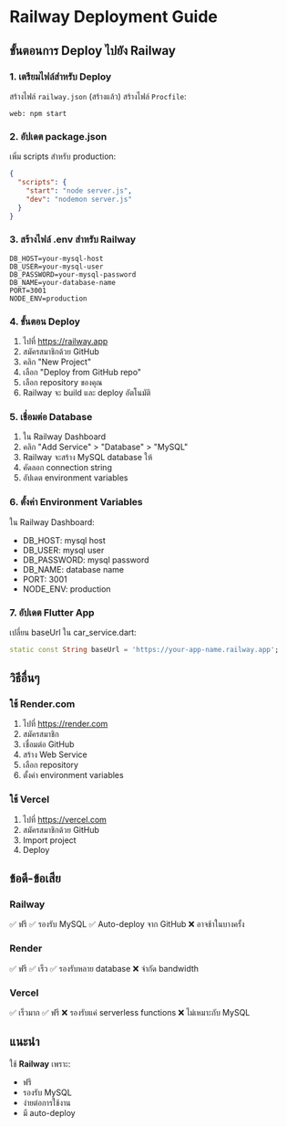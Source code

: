 # Railway Deployment Guide

## ขั้นตอนการ Deploy ไปยัง Railway

### 1. เตรียมไฟล์สำหรับ Deploy

สร้างไฟล์ `railway.json` (สร้างแล้ว)
สร้างไฟล์ `Procfile`:
```
web: npm start
```

### 2. อัปเดต package.json
เพิ่ม scripts สำหรับ production:
```json
{
  "scripts": {
    "start": "node server.js",
    "dev": "nodemon server.js"
  }
}
```

### 3. สร้างไฟล์ .env สำหรับ Railway
```env
DB_HOST=your-mysql-host
DB_USER=your-mysql-user
DB_PASSWORD=your-mysql-password
DB_NAME=your-database-name
PORT=3001
NODE_ENV=production
```

### 4. ขั้นตอน Deploy

1. ไปที่ https://railway.app
2. สมัครสมาชิกด้วย GitHub
3. คลิก "New Project"
4. เลือก "Deploy from GitHub repo"
5. เลือก repository ของคุณ
6. Railway จะ build และ deploy อัตโนมัติ

### 5. เชื่อมต่อ Database

1. ใน Railway Dashboard
2. คลิก "Add Service" > "Database" > "MySQL"
3. Railway จะสร้าง MySQL database ให้
4. คัดลอก connection string
5. อัปเดต environment variables

### 6. ตั้งค่า Environment Variables

ใน Railway Dashboard:
- DB_HOST: mysql host
- DB_USER: mysql user  
- DB_PASSWORD: mysql password
- DB_NAME: database name
- PORT: 3001
- NODE_ENV: production

### 7. อัปเดต Flutter App

เปลี่ยน baseUrl ใน car_service.dart:
```dart
static const String baseUrl = 'https://your-app-name.railway.app';
```

## วิธีอื่นๆ

### ใช้ Render.com
1. ไปที่ https://render.com
2. สมัครสมาชิก
3. เชื่อมต่อ GitHub
4. สร้าง Web Service
5. เลือก repository
6. ตั้งค่า environment variables

### ใช้ Vercel
1. ไปที่ https://vercel.com
2. สมัครสมาชิกด้วย GitHub
3. Import project
4. Deploy

## ข้อดี-ข้อเสีย

### Railway
✅ ฟรี
✅ รองรับ MySQL
✅ Auto-deploy จาก GitHub
❌ อาจช้าในบางครั้ง

### Render
✅ ฟรี
✅ เร็ว
✅ รองรับหลาย database
❌ จำกัด bandwidth

### Vercel
✅ เร็วมาก
✅ ฟรี
❌ รองรับแค่ serverless functions
❌ ไม่เหมาะกับ MySQL

## แนะนำ
ใช้ **Railway** เพราะ:
- ฟรี
- รองรับ MySQL
- ง่ายต่อการใช้งาน
- มี auto-deploy
